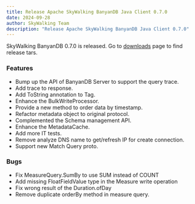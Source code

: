 ```yaml
---
title: Release Apache SkyWalking BanyanDB Java Client 0.7.0
date: 2024-09-28
author: SkyWalking Team
description: "Release Apache SkyWalking BanyanDB Java Client 0.7.0"
---
```


SkyWalking BanyanDB 0.7.0 is released. Go to [downloads](/downloads) page to find release tars.

### Features

* Bump up the API of BanyanDB Server to support the query trace.
* Add trace to response.
* Add ToString annotation to Tag.
* Enhance the BulkWriteProcessor.
* Provide a new method to order data by timestamp.
* Refactor metadata object to original protocol.
* Complemented the Schema management API.
* Enhance the MetadataCache.
* Add more IT tests.
* Remove analyze DNS name to get/refresh IP for create connection.
* Support new Match Query proto.

### Bugs

* Fix MeasureQuery.SumBy to use SUM instead of COUNT
* Add missing FloatFieldValue type in the Measure write operation
* Fix wrong result of the Duration.ofDay
* Remove duplicate orderBy method in measure query.
